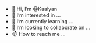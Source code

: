 - 👋 Hi, I’m @Kaalyan
- 👀 I’m interested in ...
- 🌱 I’m currently learning ...
- 💞️ I’m looking to collaborate on ...
- 📫 How to reach me ...

<!---
Kaalyan/Kaalyan is a ✨ special ✨ repository because its `README.md` (this file) appears on your GitHub profile.
You can click the Preview link to take a look at your changes.
--->
